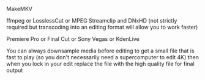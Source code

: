 MakeMKV

ffmpeg or LosslessCut or MPEG Streamclip and DNxHD (not strictly required but transcoding into an editing format will allow you to work faster)

Premiere Pro or Final Cut or Sony Vegas or KdenLive

You can always downsample media before editing to get a small file that is fast to play (so you don't necessarily need a supercomputer to edit 4K) then when you lock in your edit replace the file with the high quality file for final output
